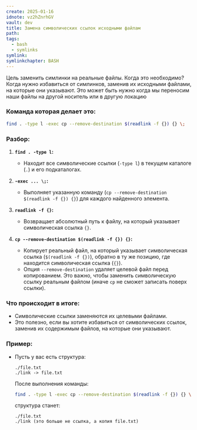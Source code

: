 ```yaml
---
create: 2025-01-16
idnote: vz2hZnrhGV
vault: dev
title: Замена символических ссылок исходными файлам
path: 
tags:
  - bash
  - symlinks
symlink: 
symlinkchapter: BASH
---
```

Цель заменить симлинки на реальные файлы.  Когда это необходимо?  Когда нужно избавиться от симлинков, заменив их исходными файлами, на которые они указывают.
Это может быть нужно когда мы переносим наши файлы на другой носитель или в другую локацию

### Команда которая делает это:

```bash
find . -type l -exec cp --remove-destination $(readlink -f {}) {} \;
```

### Разбор:

1. **`find . -type l`:**
    
    - Находит все символические ссылки (`-type l`) в текущем каталоге (`.`) и его подкаталогах.
2. **`-exec ... \;`:**
    
    - Выполняет указанную команду (`cp --remove-destination $(readlink -f {}) {}`) для каждого найденного элемента.
3. **`readlink -f {}`:**
    
    - Возвращает абсолютный путь к файлу, на который указывает символическая ссылка `{}`.
4. **`cp --remove-destination $(readlink -f {}) {}`:**
    
    - Копирует реальный файл, на который указывает символическая ссылка (`$(readlink -f {})`), обратно в ту же позицию, где находится символическая ссылка (`{}`).
    - Опция `--remove-destination` удаляет целевой файл перед копированием. Это важно, чтобы заменить символическую ссылку реальным файлом (иначе `cp` не сможет записать поверх ссылки).

### Что происходит в итоге:

- Символические ссылки заменяются их целевыми файлами.
- Это полезно, если вы хотите избавиться от символических ссылок, заменив их содержимым файлов, на которые они указывают.

### Пример:

- Пусть у вас есть структура:
    
    ```plaintext
    ./file.txt
    ./link -> file.txt
    ```
    
    После выполнения команды:
    
    ```bash
    find . -type l -exec cp --remove-destination $(readlink -f {}) {} \;
    ```
    
    структура станет:
    
    ```plaintext
    ./file.txt
    ./link (это больше не ссылка, а копия file.txt)
    ```



